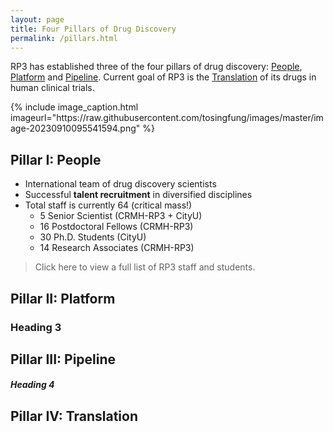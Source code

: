 ```yaml
---
layout: page
title: Four Pillars of Drug Discovery
permalink: /pillars.html
---
```


<div class="site-description">
    <p>
        RP3 has established three of the four pillars of drug discovery: <a href="">People</a>, <a href="">Platform</a> and <a href="">Pipeline</a>. Current goal of RP3 is the <a href="">Translation</a> of its drugs in human clinical trials.
    </p>
</div>
{% include image_caption.html imageurl="https://raw.githubusercontent.com/tosingfung/images/master/image-20230910095541594.png"  %}

## Pillar I: People

- International team of drug discovery scientists
- Successful **talent recruitment** in diversified disciplines
- Total staff is currently 64 (critical mass!)
  - 5 Senior Scientist (CRMH-RP3 + CityU)
  - 16 Postdoctoral Fellows (CRMH-RP3)
  - 30 Ph.D. Students (CityU)
  - 14 Research Associates (CRMH-RP3)

> Click here to view a full list of RP3 staff and students.

## Pillar II: Platform

### Heading 3

## Pillar III: Pipeline

#### *Heading 4*

## Pillar IV: Translation

